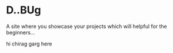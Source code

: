 # D..BUg
A site where you showcase your projects which will helpful for the beginners...

hi chirag garg here
